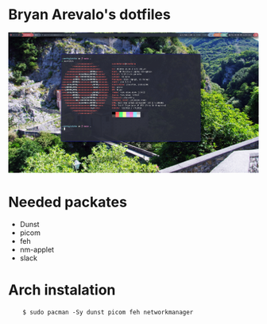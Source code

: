 # Bryan Arevalo's dotfiles

!["Imagen de prueba"](./images/wallpaper.png)

# Needed packates
* Dunst
* picom
* feh
* nm-applet
* slack

# Arch instalation
```
    $ sudo pacman -Sy dunst picom feh networkmanager
```
